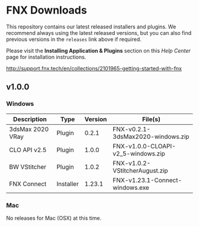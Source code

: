 # FNX Downloads
This repository contains our latest released installers and plugins. We recommend always using the latest released versions, but you can also find previous versions in the `releases` link above if required.

Please visit the **Installing Application & Plugins** section on this *Help Center* page for installation instructions.

http://support.fnx.tech/en/collections/2101965-getting-started-with-fnx


## v1.0.0

### Windows

|Description|Type|Version|File(s)|
|-|-|-|-|
|3dsMax 2020 VRay|Plugin|0.2.1|FNX-v0.2.1-3dsMax2020-windows.zip|
|CLO API v2.5|Plugin|1.0.0|FNX-v1.0.0-CLOAPI-v2_5-windows.zip|
|BW VStitcher|Plugin|1.0.2|FNX-v1.0.2-VStitcherAugust.zip|
|FNX Connect|Installer|1.23.1|FNX-v1.23.1-Connect-windows.exe|

### Mac
No releases for Mac (OSX) at this time.